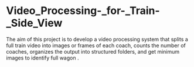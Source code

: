 # Video_Processing-_for-_Train-_Side_View
The aim of this project is to develop a video processing system that splits a full train video into images or frames of each coach, counts the number of coaches, organizes the output into structured folders, and get minimum images to identify full wagon .
